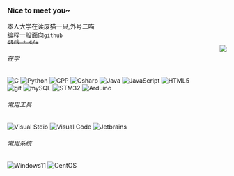 ### Nice to meet you~  
本人大学在读废猫一只,外号二喵  
编程一般面向`github`  
~~`ctrl + c/v`~~   
<img align="right" src="https://github-readme-stats.vercel.app/api?username=cutecat-pixel&show_icons=true&icon_color=FFA500&text_color=FFFAFA&bg_color=87CEEB&hide_title=true" />
###### 在学  
![C](https://img.shields.io/badge/-C-00599C?style=flat-square&logo=C&logoColor=white)
![Python](https://camo.githubusercontent.com/7c47c0d734cdcb66a9b86d4abed131865b3a90d920fb9c1d915210e89081eb73/68747470733a2f2f696d672e736869656c64732e696f2f62616467652f2d507974686f6e2d3337373641423f7374796c653d666c61742d737175617265266c6f676f3d507974686f6e266c6f676f436f6c6f723d7768697465)
![CPP](https://camo.githubusercontent.com/7e4218eaf40d0a6c3dac036a1d9fcac42141b02fe8e5b9f9fe5986b62850ccb2/68747470733a2f2f696d672e736869656c64732e696f2f62616467652f2d432b2b2d3030353939433f7374796c653d666c61742d737175617265266c6f676f3d43253242253242266c6f676f436f6c6f723d7768697465)
![Csharp](https://img.shields.io/badge/Csharp-0000CD?style=flat-square&logo=csharp&logoColor=fff)
![Java](https://img.shields.io/badge/Java-FFA500?style=flat-square&logo=java&logoColor=blue)
![JavaScript](https://camo.githubusercontent.com/853b45542fee148bebfbe055a687fbe46132d042977a0cc64aa04330651e4202/68747470733a2f2f696d672e736869656c64732e696f2f62616467652f2d4a6176615363726970742d4637444631453f7374796c653d666c61742d737175617265266c6f676f3d4a617661536372697074266c6f676f436f6c6f723d7768697465)
![HTML5](https://camo.githubusercontent.com/0c7d354a8e20ec01d52ae5e4b3d06b3d8c04213e62385491526136fdb81931d7/68747470733a2f2f696d672e736869656c64732e696f2f62616467652f2d48544d4c352d4533344632363f7374796c653d666c61742d737175617265266c6f676f3d48544d4c35266c6f676f436f6c6f723d7768697465)  
![git](https://camo.githubusercontent.com/9dd3d5f0c8922f44854ccb8b2418bfc80c077e466612df54393debb3ede50845/68747470733a2f2f696d672e736869656c64732e696f2f62616467652f2d4769742d6630353033323f7374796c653d666c61742d737175617265266c6f676f3d676974266c6f676f436f6c6f723d7768697465)
![mySQL](https://camo.githubusercontent.com/e663790e3aaef1e7f45feeee1bbc4054bc4b5bd2b7d914c132932b17179e5c6f/68747470733a2f2f696d672e736869656c64732e696f2f62616467652f2d4d7953514c2d3434373941313f7374796c653d666c61742d737175617265266c6f676f3d4d7953514c266c6f676f436f6c6f723d7768697465)
![STM32](https://camo.githubusercontent.com/8c4dbbbef2879066b50c2468dd1f4d6e33b35dfcd674325aa18f36dc86500f17/68747470733a2f2f696d672e736869656c64732e696f2f62616467652f53544d33322d3033323334423f7374796c653d666c61742d737175617265266c6f676f3d53544d6963726f656c656374726f6e696373266c6f676f436f6c6f723d666666)
![Arduino](https://camo.githubusercontent.com/53a685560eead3ec782ead751712c7e6007e8d1d3dee5b0c4260ae4ac2b181fa/68747470733a2f2f696d672e736869656c64732e696f2f62616467652f41726475696e6f2d3030393739443f7374796c653d666c61742d737175617265266c6f676f3d41726475696e6f266c6f676f436f6c6f723d666666)  
###### 常用工具  
![Visual Stdio](https://camo.githubusercontent.com/f3fac95b7ac39478bf7f62a6855ba2ee807c42d2732e251eade2969f1afd5b02/68747470733a2f2f696d672e736869656c64732e696f2f62616467652f2d56697375616c25323053747564696f2d3543324439313f7374796c653d666c61742d737175617265266c6f676f3d56697375616c25323053747564696f266c6f676f436f6c6f723d7768697465)
![Visual Code](https://camo.githubusercontent.com/beb69a459b1b9a3a29ced370c5a4b7d80c2213c03b1d2ac3596bb69632ced295/68747470733a2f2f696d672e736869656c64732e696f2f62616467652f2d56697375616c25323053747564696f253230436f64652d3030374143433f7374796c653d666c61742d737175617265266c6f676f3d56697375616c25323053747564696f253230436f6465266c6f676f436f6c6f723d7768697465)
![Jetbrains](https://img.shields.io/badge/JetBrains-696969?style=flat-square&logo=jetbrains&logoColor=fff)
###### 常用系统
![Windows11](https://img.shields.io/badge/Windows11-0078d7?style=flat-square&logo=windows&logoColor=fff)
![CentOS](https://img.shields.io/badge/-CentOS-262577?style=flat-square&logo=CentOS&logoColor=white)


